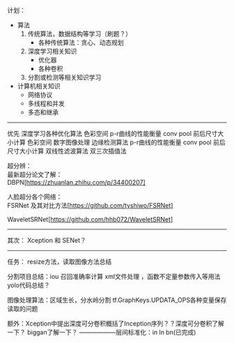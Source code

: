
计划： 
- 算法
	1. 传统算法，数据结构等学习（刷题？）
		 - 各种传统算法：贪心、动态规划
	2. 深度学习相关知识
		- 优化器
		-  各种卷积
	3. 分割或检测等相关知识学习
- 计算机相关知识
  - 网络协议
  - 多线程和并发
  - 多态和继承



--------------
优先
深度学习各种优化算法
色彩空间
p-r曲线的性能衡量
conv pool 前后尺寸大小计算
色彩空间
数字图像处理 边缘检测算法
p-r曲线的性能衡量
conv pool 前后尺寸大小计算
双线性滤波算法
双三次插值法

超分辨：  
最新超分论文了解：  
DBPN[https://zhuanlan.zhihu.com/p/34400207]  

人脸超分各个网络：  
FSRNet  及其对比方法[https://github.com/tyshiwo/FSRNet]  

WaveletSRNet[https://github.com/hhb072/WaveletSRNet]

------
其次：
Xception 和 SENet？

-----
任务：
resize方法，读取图像方法总结

分割项目总结：iou 召回准确率计算   xml文件处理   ，函数不定量参数传入等用法
yolo代码总结？

图像处理算法：区域生长，分水岭分割
 tf.GraphKeys.UPDATA_OPS各种变量保存读取的问题
 
额外：Xception中提出深度可分卷积概括了Inception序列？？深度可分卷积了解一下？
biggan了解一下？
——————层间标准化：in ln bn(已完成)
<!--stackedit_data:
eyJoaXN0b3J5IjpbMTEwNTYyNTk5LC03OTk0MDI4NDYsMTk5MD
YxNTM3NywtMTk1OTE1MjQ5LC02ODExODcwMTQsMzY3NzE0ODM2
LC04NzgxOTMxMDEsNzA5Nzg2OTQxLDExMjI4NDcyODksMTAxNj
A0NTY1MCwtMTc0NTY1NDY3NCwtMTUzNDI4NzE2LC0xMDcxOTI4
ODU0LC0xNTc3ODMwMTg4LDE2MzM1MjA2NTYsMjg3NDc3MDI1LD
E1NzExMTUwOTUsMTA2Njk3MjE1Ml19
-->